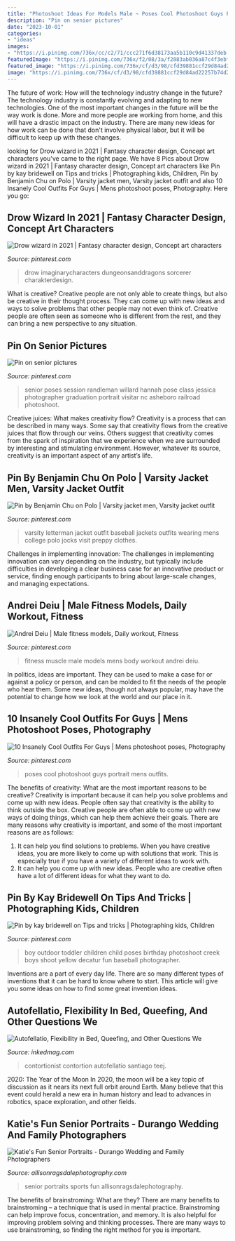 ```yaml
---
title: "Photoshoot Ideas For Models Male ~ Poses Cool Photoshoot Guys Portrait Mens Outfits"
description: "Pin on senior pictures"
date: "2023-10-01"
categories:
- "ideas"
images:
- "https://i.pinimg.com/736x/cc/c2/71/ccc271f6d38173aa5b110c9d41337deb.jpg"
featuredImage: "https://i.pinimg.com/736x/f2/08/3a/f2083ab036a87c4f3ebff4b79bf4aa1e--outdoor-toddler-photography-toddler-boy-photography.jpg"
featured_image: "https://i.pinimg.com/736x/cf/d3/98/cfd39881ccf29d84ad22257b74d28461--class-of--senior-session.jpg"
image: "https://i.pinimg.com/736x/cf/d3/98/cfd39881ccf29d84ad22257b74d28461--class-of--senior-session.jpg"
---
```



The future of work: How will the technology industry change in the future?
The technology industry is constantly evolving and adapting to new technologies. One of the most important changes in the future will be the way work is done. More and more people are working from home, and this will have a drastic impact on the industry. There are many new ideas for how work can be done that don't involve physical labor, but it will be difficult to keep up with these changes.

	

		
looking for Drow wizard in 2021 | Fantasy character design, Concept art characters you've came to the right page. We have 8 Pics about Drow wizard in 2021 | Fantasy character design, Concept art characters like Pin by kay bridewell on Tips and tricks | Photographing kids, Children, Pin by Benjamin Chu on Polo | Varsity jacket men, Varsity jacket outfit and also 10 Insanely Cool Outfits For Guys | Mens photoshoot poses, Photography. Here you go:
		
    
## Drow Wizard In 2021 | Fantasy Character Design, Concept Art Characters

<img loading=lazy src="https://i.pinimg.com/736x/cc/c2/71/ccc271f6d38173aa5b110c9d41337deb.jpg" onerror="this.onerror=null;this.src='https://tse1.mm.bing.net/th?id=OIP.ZSDft48v1Eim2llDr8QfWQHaMA&amp;pid=15.1';" alt="Drow wizard in 2021 | Fantasy character design, Concept art characters">

_Source: pinterest.com_

>drow imaginarycharacters dungeonsanddragons sorcerer charakterdesign. 

	

What is creative?
Creative people are not only able to create things, but also be creative in their thought process. They can come up with new ideas and ways to solve problems that other people may not even think of. Creative people are often seen as someone who is different from the rest, and they can bring a new perspective to any situation.

    
## Pin On Senior Pictures

<img loading=lazy src="https://i.pinimg.com/736x/cf/d3/98/cfd39881ccf29d84ad22257b74d28461--class-of--senior-session.jpg" onerror="this.onerror=null;this.src='https://tse3.mm.bing.net/th?id=OIP.D3vnoL9JVeYAKH-gQlmpRwHaLH&amp;pid=15.1';" alt="Pin on senior pictures">

_Source: pinterest.com_

>senior poses session randleman willard hannah pose class jessica photographer graduation portrait visitar nc asheboro railroad photoshoot. 

	

Creative juices: What makes creativity flow?
Creativity is a process that can be described in many ways. Some say that creativity flows from the creative juices that flow through our veins. Others suggest that creativity comes from the spark of inspiration that we experience when we are surrounded by interesting and stimulating environment. However, whatever its source, creativity is an important aspect of any artist’s life.

    
## Pin By Benjamin Chu On Polo | Varsity Jacket Men, Varsity Jacket Outfit

<img loading=lazy src="https://i.pinimg.com/736x/be/21/e9/be21e9c9843b03f9708117ad23cb0a06.jpg" onerror="this.onerror=null;this.src='https://tse1.mm.bing.net/th?id=OIP.-YCuvhvRt5AbFcKnppmbSwAAAA&amp;pid=15.1';" alt="Pin by Benjamin Chu on Polo | Varsity jacket men, Varsity jacket outfit">

_Source: pinterest.com_

>varsity letterman jacket outfit baseball jackets outfits wearing mens college polo jocks visit preppy clothes. 

	

Challenges in implementing innovation:
The challenges in implementing innovation can vary depending on the industry, but typically include difficulties in developing a clear business case for an innovative product or service, finding enough participants to bring about large-scale changes, and managing expectations.

    
## Andrei Deiu | Male Fitness Models, Daily Workout, Fitness

<img loading=lazy src="https://i.pinimg.com/736x/30/7d/e0/307de079c7b017bf07fd8cafdd93c417.jpg" onerror="this.onerror=null;this.src='https://tse1.mm.bing.net/th?id=OIP.sG9vRWZ0stSS5qp_i_LRkAAAAA&amp;pid=15.1';" alt="Andrei Deiu | Male fitness models, Daily workout, Fitness">

_Source: pinterest.com_

>fitness muscle male models mens body workout andrei deiu. 

	

In politics, ideas are important. They can be used to make a case for or against a policy or person, and can be molded to fit the needs of the people who hear them. Some new ideas, though not always popular, may have the potential to change how we look at the world and our place in it.

    
## 10 Insanely Cool Outfits For Guys | Mens Photoshoot Poses, Photography

<img loading=lazy src="https://i.pinimg.com/736x/72/1b/c4/721bc403de6ca3eb1121227592c995fe.jpg" onerror="this.onerror=null;this.src='https://tse3.mm.bing.net/th?id=OIP.fNyCBRegdsRboeda5Nb5KwHaO0&amp;pid=15.1';" alt="10 Insanely Cool Outfits For Guys | Mens photoshoot poses, Photography">

_Source: pinterest.com_

>poses cool photoshoot guys portrait mens outfits. 

	

The benefits of creativity: What are the most important reasons to be creative?
Creativity is important because it can help you solve problems and come up with new ideas. People often say that creativity is the ability to think outside the box. Creative people are often able to come up with new ways of doing things, which can help them achieve their goals. There are many reasons why creativity is important, and some of the most important reasons are as follows: 
1) It can help you find solutions to problems. When you have creative ideas, you are more likely to come up with solutions that work. This is especially true if you have a variety of different ideas to work with. 
2) It can help you come up with new ideas. People who are creative often have a lot of different ideas for what they want to do.

    
## Pin By Kay Bridewell On Tips And Tricks | Photographing Kids, Children

<img loading=lazy src="https://i.pinimg.com/736x/f2/08/3a/f2083ab036a87c4f3ebff4b79bf4aa1e--outdoor-toddler-photography-toddler-boy-photography.jpg" onerror="this.onerror=null;this.src='https://tse1.mm.bing.net/th?id=OIP.PDGL31wpPEbKzbjpS147BwAAAA&amp;pid=15.1';" alt="Pin by kay bridewell on Tips and tricks | Photographing kids, Children">

_Source: pinterest.com_

>boy outdoor toddler children child poses birthday photoshoot creek boys shoot yellow decatur fun baseball photographer. 

	

Inventions are a part of every day life. There are so many different types of inventions that it can be hard to know where to start. This article will give you some ideas on how to find some great invention ideas.

    
## Autofellatio, Flexibility In Bed, Queefing, And Other Questions We

<img loading=lazy src="https://www.inkedmag.com/.image/ar_3:2%2Cc_limit%2Ccs_srgb%2Cfl_progressive%2Cq_auto:good%2Cw_1400/MTU5MDMyMTg0NzU1OTIyNTgx/contortion_16396-2.jpg" onerror="this.onerror=null;this.src='https://tse4.mm.bing.net/th?id=OIP.pzpmfAUPcpM7lUdqrwUiXAHaLG&amp;pid=15.1';" alt="Autofellatio, Flexibility in Bed, Queefing, and Other Questions We">

_Source: inkedmag.com_

>contortionist contortion autofellatio santiago teej. 

	

2020: The Year of the Moon
In 2020, the moon will be a key topic of discussion as it nears its next full orbit around Earth. Many believe that this event could herald a new era in human history and lead to advances in robotics, space exploration, and other fields.

    
## Katie&#039;s Fun Senior Portraits - Durango Wedding And Family Photographers

<img loading=lazy src="https://allisonragsdalephotography.com/wp-content/uploads/2014/03/allisonragsdalephotography-7718.jpg" onerror="this.onerror=null;this.src='https://tse2.mm.bing.net/th?id=OIP.SZ5vnqUkW4rSx_ELxDrcqgHaLI&amp;pid=15.1';" alt="Katie&#039;s Fun Senior Portraits - Durango Wedding and Family Photographers">

_Source: allisonragsdalephotography.com_

>senior portraits sports fun allisonragsdalephotography. 

	

The benefits of brainstroming: What are they?
There are many benefits to brainstroming – a technique that is used in mental practice. Brainstroming can help improve focus, concentration, and memory. It is also helpful for improving problem solving and thinking processes. There are many ways to use brainstroming, so finding the right method for you is important.

